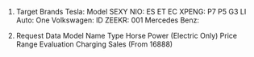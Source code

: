 1. Target Brands
    Tesla: Model SEXY
    NIO: ES ET EC
    XPENG: P7 P5 G3
    LI Auto: One
    Volkswagen: ID
    ZEEKR: 001
    Mercedes Benz: 

2. Request Data
    Model Name
    Type
    Horse Power (Electric Only)
    Price Range
    Evaluation
    Charging
    Sales (From 16888)